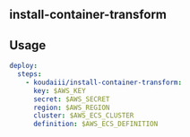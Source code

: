 install-container-transform
---



Usage
---

```wercker.yml
deploy:
  steps:
    - koudaiii/install-container-transform:
      key: $AWS_KEY
      secret: $AWS_SECRET
      region: $AWS_REGION
      cluster: $AWS_ECS_CLUSTER
      definition: $AWS_ECS_DEFINITION
```
